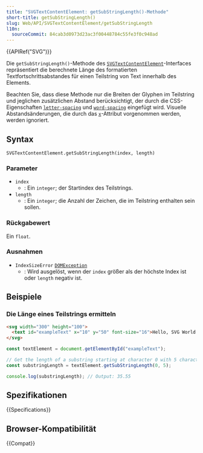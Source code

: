 ```yaml
---
title: "SVGTextContentElement: getSubStringLength()-Methode"
short-title: getSubStringLength()
slug: Web/API/SVGTextContentElement/getSubStringLength
l10n:
  sourceCommit: 84cab3d0973d23ac3f00448784c55fe3f0c948ad
---
```


{{APIRef("SVG")}}

Die `getSubStringLength()`-Methode des [`SVGTextContentElement`](/de/docs/Web/API/SVGTextContentElement)-Interfaces repräsentiert die berechnete Länge des formatierten Textfortschrittsabstandes für einen Teilstring von Text innerhalb des Elements.

Beachten Sie, dass diese Methode nur die Breiten der Glyphen im Teilstring und jeglichen zusätzlichen Abstand berücksichtigt, der durch die CSS-Eigenschaften [`letter-spacing`](/de/docs/Web/CSS/letter-spacing) und [`word-spacing`](/de/docs/Web/CSS/word-spacing) eingefügt wird. Visuelle Abstandsänderungen, die durch das [`x`](/de/docs/Web/CSS/x)-Attribut vorgenommen werden, werden ignoriert.

## Syntax

```js-nolint
SVGTextContentElement.getSubStringLength(index, length)
```

### Parameter

- `index`
  - : Ein `integer`; der Startindex des Teilstrings.
- `length`
  - : Ein `integer`; die Anzahl der Zeichen, die im Teilstring enthalten sein sollen.

### Rückgabewert

Ein `float`.

### Ausnahmen

- `IndexSizeError` [`DOMException`](/de/docs/Web/API/DOMException)
  - : Wird ausgelöst, wenn der `index` größer als der höchste Index ist oder `length` negativ ist.

## Beispiele

### Die Länge eines Teilstrings ermitteln

```html
<svg width="300" height="100">
  <text id="exampleText" x="10" y="50" font-size="16">Hello, SVG World!</text>
</svg>
```

```js
const textElement = document.getElementById("exampleText");

// Get the length of a substring starting at character 0 with 5 characters
const substringLength = textElement.getSubStringLength(0, 5);

console.log(substringLength); // Output: 35.55
```

## Spezifikationen

{{Specifications}}

## Browser-Kompatibilität

{{Compat}}
